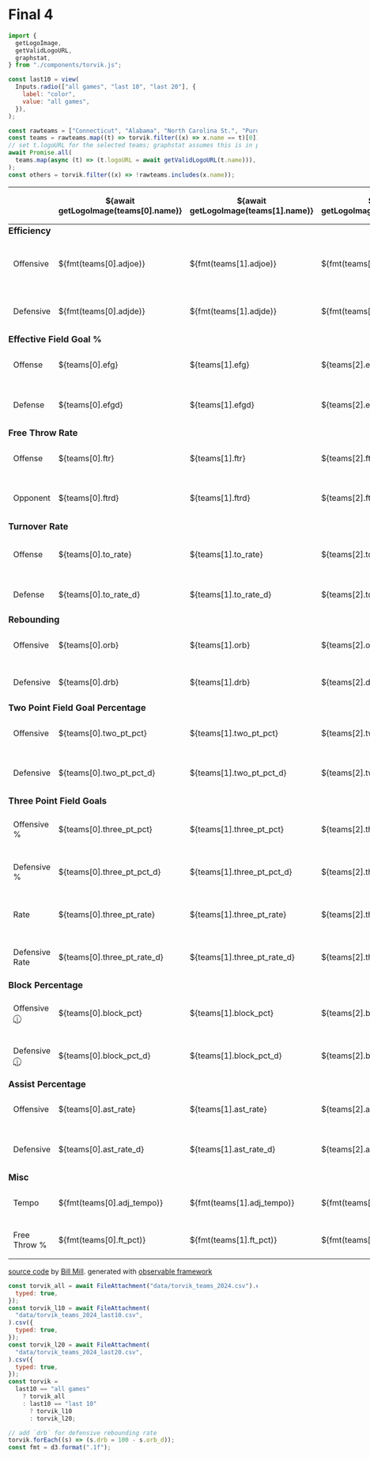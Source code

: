 # Final 4

```js
import {
  getLogoImage,
  getValidLogoURL,
  graphstat,
} from "./components/torvik.js";
```

<style>
table { min-width: 800px }
td { vertical-align: middle }
tr { height: 75px; padding-left: 10px }
tr td:first-child { 
  padding-left: 10px;
  width: 90px;
}
tr.sep {
  height: 25px;
  font-size: 1.1rem;
  font-weight: bold;
  border-bottom: none;
  margin-left: 0px;
}
tr.sep td:first-child { 
  padding-left: 0px;
}
abbr {
  cursor: pointer;
}
</style>

```js
const last10 = view(
  Inputs.radio(["all games", "last 10", "last 20"], {
    label: "color",
    value: "all games",
  }),
);
```

```js
const rawteams = ["Connecticut", "Alabama", "North Carolina St.", "Purdue"];
const teams = rawteams.map((t) => torvik.filter((x) => x.name == t)[0]);
// set t.logoURL for the selected teams; graphstat assumes this is in place
await Promise.all(
  teams.map(async (t) => (t.logoURL = await getValidLogoURL(t.name))),
);
const others = torvik.filter((x) => !rawteams.includes(x.name));
```

<table>
  <thead>
    <th></th>
    <th>${await getLogoImage(teams[0].name)}</th>
    <th>${await getLogoImage(teams[1].name)}</th>
    <th>${await getLogoImage(teams[2].name)}</th>
    <th>${await getLogoImage(teams[3].name)}</th>
    <th></th>
  </thead>
  <tr class="sep"><td colspan=4>Efficiency</td></tr>
  <tr>
    <td>Offensive</td>
    <td>${fmt(teams[0].adjoe)}</td>
    <td>${fmt(teams[1].adjoe)}</td>
    <td>${fmt(teams[2].adjoe)}</td>
    <td>${fmt(teams[3].adjoe)}</td>
    <td>${graphstat(torvik, teams, others, "adjoe", { labelAverage: true })}</td>
  </tr>
  <tr>
    <td>Defensive</td>
    <td>${fmt(teams[0].adjde)}</td>
    <td>${fmt(teams[1].adjde)}</td>
    <td>${fmt(teams[2].adjde)}</td>
    <td>${fmt(teams[3].adjde)}</td>
    <td>${graphstat(torvik, teams, others, "adjde", { reverse: true })}</td>
  </tr>
  <tr class="sep"><td colspan=4>Effective Field Goal %</td></tr>
  <tr>
    <td>Offense</td>
    <td>${teams[0].efg}</td>
    <td>${teams[1].efg}</td>
    <td>${teams[2].efg}</td>
    <td>${teams[3].efg}</td>
    <td>${graphstat(torvik, teams, others, "efg", { })}</td>
  </tr>
  <tr>
    <td>Defense</td>
    <td>${teams[0].efgd}</td>
    <td>${teams[1].efgd}</td>
    <td>${teams[2].efgd}</td>
    <td>${teams[3].efgd}</td>
    <td>${graphstat(torvik, teams, others, "efgd", { reverse: true })}</td>
  </tr>
  <tr class="sep"><td colspan=4>Free Throw Rate</td></tr>
  <tr>
    <td>Offense</td>
    <td>${teams[0].ftr}</td>
    <td>${teams[1].ftr}</td>
    <td>${teams[2].ftr}</td>
    <td>${teams[3].ftr}</td>
    <td>${graphstat(torvik, teams, others, "ftr", { })}</td>
  </tr>
  <tr>
    <td>Opponent</td>
    <td>${teams[0].ftrd}</td>
    <td>${teams[1].ftrd}</td>
    <td>${teams[2].ftrd}</td>
    <td>${teams[3].ftrd}</td>
    <td>${graphstat(torvik, teams, others, "ftrd", { reverse: true })}</td>
  </tr>
  <tr class="sep"><td colspan=4>Turnover Rate</td></tr>
  <tr>
    <td>Offense</td>
    <td>${teams[0].to_rate}</td>
    <td>${teams[1].to_rate}</td>
    <td>${teams[2].to_rate}</td>
    <td>${teams[3].to_rate}</td>
    <td>${graphstat(torvik, teams, others, "to_rate", { reverse: true })}</td>
  </tr>
  <tr>
    <td>Defense</td>
    <td>${teams[0].to_rate_d}</td>
    <td>${teams[1].to_rate_d}</td>
    <td>${teams[2].to_rate_d}</td>
    <td>${teams[3].to_rate_d}</td>
    <td>${graphstat(torvik, teams, others, "to_rate_d", { })}</td>
  </tr>
  <tr class="sep"><td colspan=4>Rebounding</td></tr>
  <tr>
    <td>Offensive</td>
    <td>${teams[0].orb}</td>
    <td>${teams[1].orb}</td>
    <td>${teams[2].orb}</td>
    <td>${teams[3].orb}</td>
    <td>${graphstat(torvik, teams, others, "orb", { })}</td>
  </tr>
  <tr>
    <td>Defensive</td>
    <td>${teams[0].drb}</td>
    <td>${teams[1].drb}</td>
    <td>${teams[2].drb}</td>
    <td>${teams[3].drb}</td>
    <td>${graphstat(torvik, teams, others, "drb", { })}</td>
  </tr>
  <tr class="sep"><td colspan=6>Two Point Field Goal Percentage</td></tr>
  <tr>
    <td>Offensive</td>
    <td>${teams[0].two_pt_pct}</td>
    <td>${teams[1].two_pt_pct}</td>
    <td>${teams[2].two_pt_pct}</td>
    <td>${teams[3].two_pt_pct}</td>
    <td>${graphstat(torvik, teams, others, "two_pt_pct", { })}</td>
  </tr>
  <tr>
    <td>Defensive</td>
    <td>${teams[0].two_pt_pct_d}</td>
    <td>${teams[1].two_pt_pct_d}</td>
    <td>${teams[2].two_pt_pct_d}</td>
    <td>${teams[3].two_pt_pct_d}</td>
    <td>${graphstat(torvik, teams, others, "two_pt_pct_d", { reverse: true })}</td>
  </tr>
  <tr class="sep"><td colspan=4>Three Point Field Goals</td></tr>
  <tr>
    <td>Offensive %</td>
    <td>${teams[0].three_pt_pct}</td>
    <td>${teams[1].three_pt_pct}</td>
    <td>${teams[2].three_pt_pct}</td>
    <td>${teams[3].three_pt_pct}</td>
    <td>${graphstat(torvik, teams, others, "three_pt_pct", { })}</td>
  </tr>
  <tr>
    <td>Defensive %</td>
    <td>${teams[0].three_pt_pct_d}</td>
    <td>${teams[1].three_pt_pct_d}</td>
    <td>${teams[2].three_pt_pct_d}</td>
    <td>${teams[3].three_pt_pct_d}</td>
    <td>${graphstat(torvik, teams, others, "three_pt_pct_d", { reverse: true })}</td>
  </tr>
  <tr>
    <td>Rate</td>
    <td>${teams[0].three_pt_rate}</td>
    <td>${teams[1].three_pt_rate}</td>
    <td>${teams[2].three_pt_rate}</td>
    <td>${teams[3].three_pt_rate}</td>
    <td>${graphstat(torvik, teams, others, "three_pt_rate", { })}</td>
  </tr>
  <tr>
    <td>Defensive Rate</td>
    <td>${teams[0].three_pt_rate_d}</td>
    <td>${teams[1].three_pt_rate_d}</td>
    <td>${teams[2].three_pt_rate_d}</td>
    <td>${teams[3].three_pt_rate_d}</td>
    <td>${graphstat(torvik, teams, others, "three_pt_rate_d", { reverse: true })}</td>
  </tr>
  <tr class="sep"><td colspan=4>Block Percentage</td></tr>
  <tr>
    <td>Offensive <abbr title="How often the team gets their shots blocked on offense">ⓘ</abbr></td>
    <td>${teams[0].block_pct}</td>
    <td>${teams[1].block_pct}</td>
    <td>${teams[2].block_pct}</td>
    <td>${teams[3].block_pct}</td>
<td>${graphstat(torvik, teams, others, "block_pct", { reverse: true })}</td>
  </tr>
  <tr>
    <td>Defensive <abbr title="How often the team blocks opponents' shots">ⓘ</abbr></td>
    <td>${teams[0].block_pct_d}</td>
    <td>${teams[1].block_pct_d}</td>
    <td>${teams[2].block_pct_d}</td>
    <td>${teams[3].block_pct_d}</td>
    <td>${graphstat(torvik, teams, others, "block_pct_d", { })}</td>
  </tr>
  <tr class="sep"><td colspan=4>Assist Percentage</td></tr>
  <tr>
    <td>Offensive</td>
    <td>${teams[0].ast_rate}</td>
    <td>${teams[1].ast_rate}</td>
    <td>${teams[2].ast_rate}</td>
    <td>${teams[3].ast_rate}</td>
    <td>${graphstat(torvik, teams, others, "ast_rate", { })}</td>
  </tr>
  <tr>
    <td>Defensive</td>
    <td>${teams[0].ast_rate_d}</td>
    <td>${teams[1].ast_rate_d}</td>
    <td>${teams[2].ast_rate_d}</td>
    <td>${teams[3].ast_rate_d}</td>
    <td>${graphstat(torvik, teams, others, "ast_rate_d", { reverse: true })}</td>
  </tr>
  <tr class="sep"><td colspan=4>Misc</td></tr>
  <tr>
    <td>Tempo</td>
    <td>${fmt(teams[0].adj_tempo)}</td>
    <td>${fmt(teams[1].adj_tempo)}</td>
    <td>${fmt(teams[2].adj_tempo)}</td>
    <td>${fmt(teams[3].adj_tempo)}</td>
    <td>${graphstat(torvik, teams, others, "adj_tempo", { })}</td>
  </tr>
  <tr>
    <td>Free Throw %</td>
    <td>${fmt(teams[0].ft_pct)}</td>
    <td>${fmt(teams[1].ft_pct)}</td>
    <td>${fmt(teams[2].ft_pct)}</td>
    <td>${fmt(teams[3].ft_pct)}</td>
    <td>${graphstat(torvik, teams, others, "ft_pct", { })}</td>
  </tr>
</table>

[source code](https://github.com/llimllib/collegebasketball) by [Bill Mill](https://billmill.org). generated with [observable framework](https://github.com/observablehq/framework)

```js
const torvik_all = await FileAttachment("data/torvik_teams_2024.csv").csv({
  typed: true,
});
const torvik_l10 = await FileAttachment(
  "data/torvik_teams_2024_last10.csv",
).csv({
  typed: true,
});
const torvik_l20 = await FileAttachment(
  "data/torvik_teams_2024_last20.csv",
).csv({
  typed: true,
});
const torvik =
  last10 == "all games"
    ? torvik_all
    : last10 == "last 10"
      ? torvik_l10
      : torvik_l20;

// add `drb` for defensive rebounding rate
torvik.forEach((s) => (s.drb = 100 - s.orb_d));
const fmt = d3.format(".1f");
```
